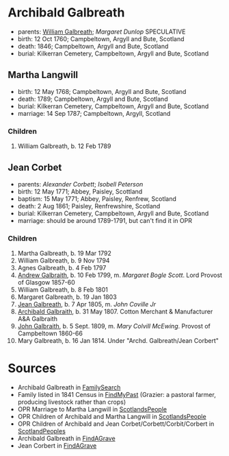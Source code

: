 # Archibald Galbreath

- parents: [William Galbreath](galbreath-william-1736.md); *Margaret Dunlop* SPECULATIVE
- birth: 12 Oct 1760; Campbeltown, Argyll and Bute, Scotland
- death: 1846; Campbeltown, Argyll and Bute, Scotland
- burial: Kilkerran Cemetery, Campbeltown, Argyll and Bute, Scotland

## Martha Langwill

- birth: 12 May 1768; Campbeltown, Argyll and Bute, Scotland
- death: 1789; Campbeltown, Argyll and Bute, Scotland
- burial: Kilkerran Cemetery, Campbeltown, Argyll and Bute, Scotland
- marriage: 14 Sep 1787; Campbeltown, Argyll, Scotland

### Children

1. William Galbreath, b. 12 Feb 1789

## Jean Corbet

- parents: *Alexander Corbett*; *Isobell Peterson*
- birth: 12 May 1771; Abbey, Paisley, Scottland
- baptism: 15 May 1771; Abbey, Paisley, Renfrew, Scotland
- death: 2 Aug 1861; Paisley, Renfrewshire, Scotland
- burial: Kilkerran Cemetery, Campbeltown, Argyll and Bute, Scotland
- marriage: should be around 1789-1791, but can't find it in OPR

### Children

1. Martha Galbreath, b. 19 Mar 1792
2. William Galbreath, b. 9 Nov 1794
3. Agnes Galbreath, b. 4 Feb 1797
4. [Andrew Galbraith](galbraith-andrew-1799.md), b. 10 Feb 1799, m. *Margaret Bogle Scott*. Lord Provost of Glasgow 1857-60
5. William Galbreath, b. 8 Feb 1801
6. Margaret Galbreath, b. 19 Jan 1803
7. [Jean Galbreath](galbraith-jean-1805.md), b. 7 Apr 1805, m. *John Coville Jr*
8. [Archibald Galbraith](galbraith-archibald-1807.md), b. 31 May 1807.  Cotton Merchant & Manufacturer A&A Galbraith
9. [John Galbraith](galbraith-john-1809.md), b. 5 Sept. 1809, m. *Mary Colvill McEwing*. Provost of Campbeltown 1860-66
10. Mary Galbreath, b. 16 Jan 1814.  Under "Archd. Galbreath/Jean Corbert"

# Sources

- Archibald Galbreath in [FamilySearch](https://www.familysearch.org/tree/person/details/M1YM-NN8)
- Family listed in 1841 Census in [FindMyPast](https://www.findmypast.com/transcript?id=GBC%2F1841%2F0016605235) (Grazier: a pastoral farmer, producing livestock rather than crops)
- OPR Marriage to Martha Langwill in [ScotlandsPeople](https://www.scotlandspeople.gov.uk/record-results?search_type=people&event=M&record_type%5B0%5D=opr_marriages&church_type=Old%20Parish%20Registers&dl_cat=church&dl_rec=church-banns-marriages&surname=galbr&surname_so=starts&forename_so=starts&sex=M&spouse_name=langwill&spouse_name_so=starts&from_year=1787&to_year=1787&record=Church%20of%20Scotland%20%28old%20parish%20registers%29%20Roman%20Catholic%20Church%20Other%20churches)
- OPR Children of Archibald and Martha Langwill in [ScotlandsPeople](https://www.scotlandspeople.gov.uk/record-results?search_type=people&event=%28B%20OR%20C%20OR%20S%29&record_type%5B0%5D=opr_births&church_type=Old%20Parish%20Registers&dl_cat=church&dl_rec=church-births-baptisms&surname=galbraith&surname_so=syn&forename_so=starts&from_year=1780&to_year=1790&parent_names=galbr&parent_names_so=starts&parent_name_two=langwill&parent_name_two_so=starts&record=Church%20of%20Scotland%20%28old%20parish%20registers%29%20Roman%20Catholic%20Church%20Other%20churches)
- OPR Children of Archibald and Jean Corbet/Corbett/Corbit/Corbert in [ScotlandPeoples](https://www.scotlandspeople.gov.uk/record-results?search_type=people&event=%28B%20OR%20C%20OR%20S%29&record_type%5B0%5D=opr_births&church_type=Old%20Parish%20Registers&dl_cat=church&dl_rec=church-births-baptisms&surname=galbreath&surname_so=exact&forename_so=starts&from_year=1792&to_year=1820&parent_names=galbreath&parent_names_so=exact&parent_name_two=cor&parent_name_two_so=starts&record=Church%20of%20Scotland%20%28old%20parish%20registers%29%20Roman%20Catholic%20Church%20Other%20churches&sort=asc&order=Date&field=year)
- Archibald Galbreath in [FindAGrave](https://www.findagrave.com/memorial/204250177/archibald-galbraith)
- Jean Corbert in [FindAGrave](https://www.findagrave.com/memorial/207287627/jean-galbraith)
